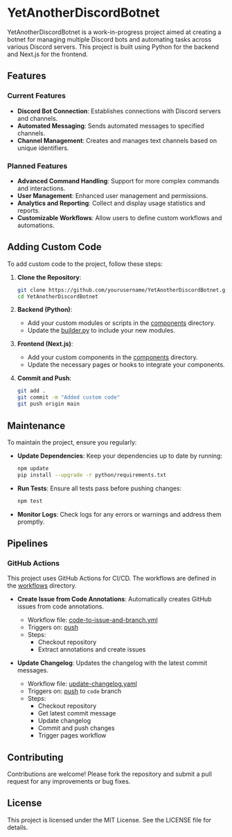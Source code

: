 # YetAnotherDiscordBotnet

YetAnotherDiscordBotnet is a work-in-progress project aimed at creating a botnet for managing multiple Discord bots and automating tasks across various Discord servers. This project is built using Python for the backend and Next.js for the frontend.

## Features

### Current Features
- **Discord Bot Connection**: Establishes connections with Discord servers and channels.
- **Automated Messaging**: Sends automated messages to specified channels.
- **Channel Management**: Creates and manages text channels based on unique identifiers.

### Planned Features
- **Advanced Command Handling**: Support for more complex commands and interactions.
- **User Management**: Enhanced user management and permissions.
- **Analytics and Reporting**: Collect and display usage statistics and reports.
- **Customizable Workflows**: Allow users to define custom workflows and automations.

## Adding Custom Code

To add custom code to the project, follow these steps:

1. **Clone the Repository**:
    ```sh
    git clone https://github.com/yourusername/YetAnotherDiscordBotnet.git
    cd YetAnotherDiscordBotnet
    ```

2. **Backend (Python)**:
    - Add your custom modules or scripts in the [components](http://_vscodecontentref_/1) directory.
    - Update the [builder.py](http://_vscodecontentref_/2) to include your new modules.

3. **Frontend (Next.js)**:
    - Add your custom components in the [components](http://_vscodecontentref_/3) directory.
    - Update the necessary pages or hooks to integrate your components.

4. **Commit and Push**:
    ```sh
    git add .
    git commit -m "Added custom code"
    git push origin main
    ```

## Maintenance

To maintain the project, ensure you regularly:

- **Update Dependencies**: Keep your dependencies up to date by running:
    ```sh
    npm update
    pip install --upgrade -r python/requirements.txt
    ```

- **Run Tests**: Ensure all tests pass before pushing changes:
    ```sh
    npm test
    ```

- **Monitor Logs**: Check logs for any errors or warnings and address them promptly.

## Pipelines

### GitHub Actions

This project uses GitHub Actions for CI/CD. The workflows are defined in the [workflows](http://_vscodecontentref_/4) directory.

- **Create Issue from Code Annotations**: Automatically creates GitHub issues from code annotations.
    - Workflow file: [code-to-issue-and-branch.yml](http://_vscodecontentref_/5)
    - Triggers on: [push](http://_vscodecontentref_/6)
    - Steps:
        - Checkout repository
        - Extract annotations and create issues

- **Update Changelog**: Updates the changelog with the latest commit messages.
    - Workflow file: [update-changelog.yaml](http://_vscodecontentref_/7)
    - Triggers on: [push](http://_vscodecontentref_/8) to `code` branch
    - Steps:
        - Checkout repository
        - Get latest commit message
        - Update changelog
        - Commit and push changes
        - Trigger pages workflow

## Contributing

Contributions are welcome! Please fork the repository and submit a pull request for any improvements or bug fixes.

## License

This project is licensed under the MIT License. See the LICENSE file for details.